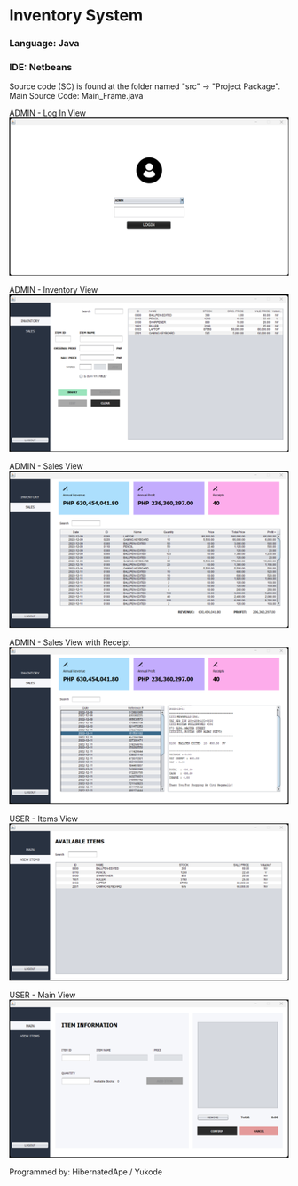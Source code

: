 # Inventory System
### Language: Java
### IDE: Netbeans

Source code (SC) is found at the folder named "src" -> "Project Package".
Main Source Code: Main_Frame.java    

ADMIN - Log In View    
![](LogInView.png)

ADMIN - Inventory View    
![](Admin_InventoryView.png)
    
ADMIN - Sales View    
![](Admin_SalesView.png)
    
ADMIN - Sales View with Receipt    
![](Admin_SalesWithReceiptView.png)
    
USER - Items View    
![](User_ItemsView.png)

USER - Main View    
![](User_MainView.png)
    
Programmed by:
HibernatedApe / Yukode